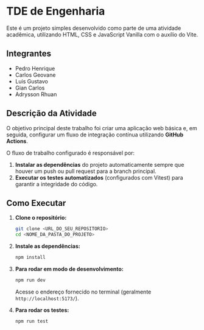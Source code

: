 # TDE de Engenharia

Este é um projeto simples desenvolvido como parte de uma atividade acadêmica, utilizando HTML, CSS e JavaScript Vanilla com o auxílio do Vite.

## Integrantes

* Pedro Henrique
* Carlos Geovane
* Luis Gustavo
* Gian Carlos
* Adrysson Rhuan

## Descrição da Atividade

O objetivo principal deste trabalho foi criar uma aplicação web básica e, em seguida, configurar um fluxo de integração contínua utilizando **GitHub Actions**.

O fluxo de trabalho configurado é responsável por:

1.  **Instalar as dependências** do projeto automaticamente sempre que houver um push ou pull request para a branch principal.
2.  **Executar os testes automatizados** (configurados com Vitest) para garantir a integridade do código.

## Como Executar

1.  **Clone o repositório:**
    ```bash
    git clone <URL_DO_SEU_REPOSITORIO>
    cd <NOME_DA_PASTA_DO_PROJETO>
    ```

2.  **Instale as dependências:**
    ```bash
    npm install
    ```

3.  **Para rodar em modo de desenvolvimento:**
    ```bash
    npm run dev
    ```
    Acesse o endereço fornecido no terminal (geralmente `http://localhost:5173/`).

4.  **Para rodar os testes:**
    ```bash
    npm run test
    ```